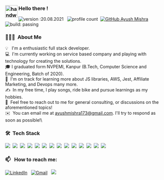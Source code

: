 <!-- ![](https://komarev.com/ghpvc/?username=ayushmi173&color=dc143c)
<!-- 
![Ayush's GitHub stats](https://github-readme-stats.vercel.app/api?username=ayushmi173&show_icons=true&theme=radical)

[![Top Langs](https://github-readme-stats.vercel.app/api/top-langs/?username=ayushmi173)](https://github.com/ayushmi173/github-readme-stats) -->


### <img alt="handwavegif" src="https://user-images.githubusercontent.com/39513876/112366216-8cfe7400-8cfe-11eb-8116-7d3dbae20e97.gif" width='40' align="left"/> Hello there !
![version :20.08.2021](https://img.shields.io/badge/version-20.08.2021-informational) &nbsp;
![profile count](https://komarev.com/ghpvc/?username=ayushmi173&color=red)&nbsp;
[![GitHub Ayush Mishra](https://img.shields.io/github/followers/ayushmi173?label=follow&style=social)](https://github.com/ayushmi173)&nbsp;
![build: passing](https://img.shields.io/badge/build-passing-success)
### 👨🏻‍💻 &nbsp;About Me

💡 &nbsp; I'm a enthusiastic full stack developer.\
💻 &nbsp;I'm currently working on service based company and playing with technology for creating the solutions.\
🎓&nbsp;I graduated form NVPEMI, Kanpur (B.Tech, Computer Science and Engineering, Batch of 2020).\
🌱 &nbsp;I'm on track for learning more about JS libraries, AWS, Jest, Affiliate Marketing, and Devops many more.\
✍️ &nbsp;In my free time, I play songs, ride bike and pursue learnings as my hobbies.\
💬 &nbsp;Feel free to reach out to me for general consulting, or discussions on the aforementioned topics!\
✉️ &nbsp;You can email me at ayushmishra173@gmail.com. I'll try to respond as soon as possible!\
<!-- 📄 &nbsp;You can check my [Resume](link) for more details about work experience. -->


### 🛠 &nbsp;Tech Stack

![](https://img.shields.io/badge/next.js-000000?style=for-the-badge&logo=nextdotjs&logoColor=white)&nbsp;
![](https://img.shields.io/badge/nestjs-E0234E?style=for-the-badge&logo=nestjs&logoColor=white)&nbsp;
![](https://img.shields.io/badge/Node.js-339933?style=for-the-badge&logo=nodedotjs&logoColor=white
)&nbsp;
![](https://img.shields.io/badge/React-20232A?style=for-the-badge&logo=react&logoColor=61DAFB)&nbsp;
![](https://img.shields.io/badge/HTML5-E34F26?style=for-the-badge&logo=html5&logoColor=white)&nbsp;
![](https://img.shields.io/badge/CSS3-1572B6?style=for-the-badge&logo=css3&logoColor=white)&nbsp;
![](https://img.shields.io/badge/TypeScript-007ACC?style=for-the-badge&logo=typescript&logoColor=white)&nbsp;
![](https://img.shields.io/badge/Express.js-000000?style=for-the-badge&logo=express&logoColor=white
)&nbsp;
![](https://img.shields.io/badge/Redux-593D88?style=for-the-badge&logo=redux&logoColor=white
)&nbsp;
![](https://img.shields.io/badge/Tailwind_CSS-38B2AC?style=for-the-badge&logo=tailwind-css&logoColor=white
)&nbsp;
![](https://img.shields.io/badge/JavaScript-323330?style=for-the-badge&logo=javascript&logoColor=F7DF1E
)&nbsp;
![](https://img.shields.io/badge/MongoDB-4EA94B?style=for-the-badge&logo=mongodb&logoColor=white)&nbsp;
![](https://img.shields.io/badge/PostgreSQL-316192?style=for-the-badge&logo=postgresql&logoColor=white
)&nbsp;
![](https://img.shields.io/badge/GitHub-100000?style=for-the-badge&logo=github&logoColor=white
)&nbsp;

### 📫 &nbsp; How to reach me:


<a href="https://www.linkedin.com/in/ayush-mishra-466092119/"><img alt="LinkedIn" src="https://img.shields.io/badge/linkedin%20-%230077B5.svg?&style=flat&logo=linkedin&logoColor=white"/></a> &nbsp;
<a href="mailto:ayushmishra173@gmail.com"><img alt="Gmail" src="https://img.shields.io/badge/Gmail-D14836?style=flat&logo=gmail&logoColor=white" /></a> &nbsp;
<a href="https://www.instagram.com/ayush_mishra_knp/"><img src="https://img.shields.io/badge/-@ayush_mishra_knp_-E4405F?style=flat&logo=Instagram&logoColor=white"/></a> &nbsp;








